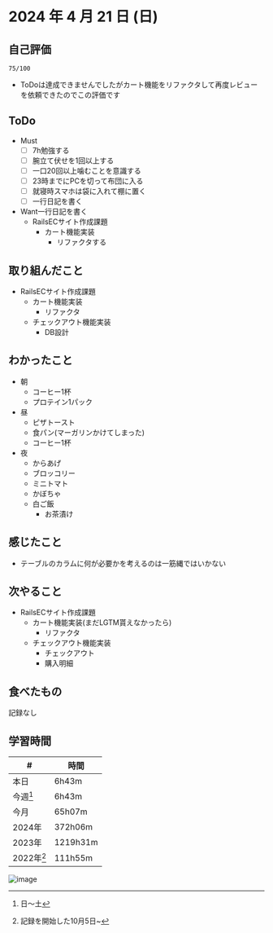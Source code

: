 # 2024 年 4 月 21 日 (日)

## 自己評価
```
75/100
```
- ToDoは達成できませんでしたがカート機能をリファクタして再度レビューを依頼できたのでこの評価です


## ToDo
- Must
  - [ ] 7h勉強する
  - [ ] 腕立て伏せを1回以上する
  - [ ] 一口20回以上噛むことを意識する
  - [ ] 23時までにPCを切って布団に入る
  - [ ] 就寝時スマホは袋に入れて棚に置く
  - [ ] 一行日記を書く
- Want一行日記を書く
  - RailsECサイト作成課題
    - カート機能実装
      - リファクタする

## 取り組んだこと
- RailsECサイト作成課題
  - カート機能実装
    - リファクタ
  - チェックアウト機能実装
    - DB設計

## わかったこと
- 朝
  - コーヒー1杯
  - プロテイン1パック
- 昼
  - ピザトースト
  - 食パン(マーガリンかけてしまった)
  - コーヒー1杯
- 夜
  - からあげ
  - ブロッコリー
  - ミニトマト
  - かぼちゃ
  - 白ご飯
    - お茶漬け

## 感じたこと
- テーブルのカラムに何が必要かを考えるのは一筋縄ではいかない

## 次やること
- RailsECサイト作成課題
  - カート機能実装(まだLGTM貰えなかったら)
    - リファクタ
  - チェックアウト機能実装
    - チェックアウト
    - 購入明細

## 食べたもの
記録なし

## 学習時間
|#|時間|
|----|----|
|本日|6h43m|
|今週[^1]|6h43m|
|今月|65h07m|
|2024年|372h06m|
|2023年|1219h31m|
|2022年[^2]|111h55m|

[^1]: 日〜土
[^2]: 記録を開始した10月5日~

![image](https://github.com/nil-ramuda/daily_report/assets/94735931/e19f4c7a-77f5-4435-929a-0dd0c2f37f76)
